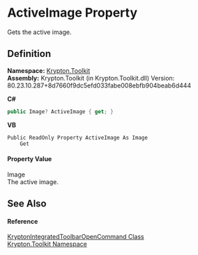 # ActiveImage Property


Gets the active image.



## Definition
**Namespace:** <a href="79d2eac2-21f4-54ff-7552-b20c33c30600.md">Krypton.Toolkit</a>  
**Assembly:** Krypton.Toolkit (in Krypton.Toolkit.dll) Version: 80.23.10.287+8d7660f9dc5efd033fabe008ebfb904beab6d444

**C#**
``` C#
public Image? ActiveImage { get; }
```
**VB**
``` VB
Public ReadOnly Property ActiveImage As Image
	Get
```



#### Property Value
Image  
The active image.

## See Also


#### Reference
<a href="ef8fdd0a-3c2c-0df2-c480-e909353f7a30.md">KryptonIntegratedToolbarOpenCommand Class</a>  
<a href="79d2eac2-21f4-54ff-7552-b20c33c30600.md">Krypton.Toolkit Namespace</a>  
